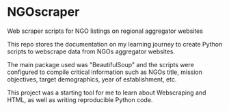 # NGOscraper
Web scraper scripts for NGO listings on regional aggregator websites

This repo stores the documentation on my learning journey to create Python scripts to webscrape data from NGOs aggregator websites. 

The main package used was "BeautifulSoup" and the scripts were configured to compile critical information such as NGOs title, mission 
objectives, target demographics, year of establishment, etc.

This project was a starting tool for me to learn about Webscraping and HTML, as well as writing reproducible Python code.

